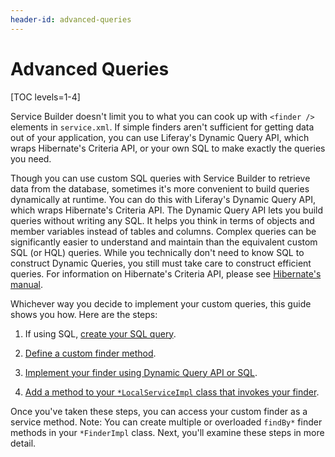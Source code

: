 ```yaml
---
header-id: advanced-queries
---
```


# Advanced Queries

[TOC levels=1-4]

Service Builder doesn't limit you to what you can cook up with `<finder />`
elements in `service.xml`. If simple finders aren't sufficient for getting data
out of your application, you can use Liferay's Dynamic Query API, which wraps
Hibernate's Criteria API, or your own SQL to make exactly the queries you need. 

Though you can use custom SQL queries with Service Builder to retrieve data
from the database, sometimes it's more convenient to build queries dynamically
at runtime. You can do this with Liferay's Dynamic Query API, which wraps
Hibernate's Criteria API. The Dynamic Query API lets you build queries without
writing any SQL. It helps you think in terms of objects and member variables
instead of tables and columns. Complex queries can be significantly easier to
understand and maintain than the equivalent custom SQL (or HQL) queries. While
you technically don't need to know SQL to construct Dynamic Queries, you still
must take care to construct efficient queries. For information on Hibernate's
Criteria API, please see 
[Hibernate's manual](http://docs.jboss.org/hibernate/orm/5.0/userguide/html_single/chapters/query/criteria/Criteria.html).

Whichever way you decide to implement your custom queries, this guide shows you
how. Here are the steps: 

1.  If using SQL, [create your SQL query](/docs/7-2/appdev/-/knowledge_base/a/custom-sql).

2.  [Define a custom finder method](/docs/7-2/appdev/-/knowledge_base/a/defining-a-custom-finder-method).

3.  [Implement your finder using Dynamic Query API or SQL](/docs/7-2/appdev/-/knowledge_base/a/dynamic-query).

4.  [Add a method to your `*LocalServiceImpl` class that invokes your finder](/docs/7-2/appdev/-/knowledge_base/a/accessing-your-custom-finder-method-from-the-service-layer). 

Once you've taken these steps, you can access your custom finder as a service
method. Note: You can create multiple or overloaded `findBy*` finder methods in
your `*FinderImpl` class. Next, you'll examine these steps in more detail.
